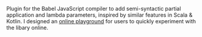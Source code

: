 Plugin for the Babel JavaScript compiler to add semi-syntactic partial
application and lambda parameters, inspired by similar features in Scala
& Kotlin. I designed an <a href="https://param-macro.bolingen.me" target="_blank" rel="noreferrer">
online playground</a> for users to quickly experiment with the libary online.
